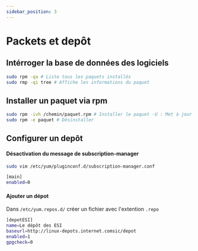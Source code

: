 ```yaml
---
sidebar_position: 3
---
```

# Packets et depôt

## Intérroger la base de données des logiciels

```bash
sudo rpm -qa # Liste tous les paquets installés
sudo rmp -qi tree # Affiche les informations du paquet
```
## Installer un paquet via rpm

```bash
sudo rpm -ivh /chemin/paquet.rpm # Installer le paquet -U : Met à jour un paquet déjà installé
sudo rpm -e paquet # Désinstaller 
```

## Configurer un depôt

#### Désactivation du message de subscription-manager
```bash
sudo vim /etc/yum/pluginconf.d/subscription-manager.conf

[main]
enabled=0
```
#### Ajouter un dépot
Dans `/etc/yum.repos.d/` créer un fichier avec l'extention `.repo`
```bash
[depotESI]
name=Le dépôt des ESI
baseurl=http://linux-depots.internet.comsic/depot
enabled=1
gpgcheck=0
```